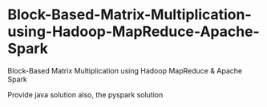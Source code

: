 # Block-Based-Matrix-Multiplication-using-Hadoop-MapReduce-Apache-Spark
Block-Based Matrix Multiplication using Hadoop MapReduce &amp; Apache Spark

Provide java solution also, the pyspark solution
